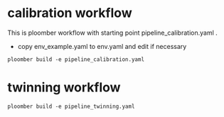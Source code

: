 # calibration workflow

This is ploomber workflow with starting point pipeline_calibration.yaml .
- copy env_example.yaml to env.yaml and edit if necessary

```
ploomber build -e pipeline_calibration.yaml 
```

# twinning workflow 

```
ploomber build -e pipeline_twinning.yaml 
```